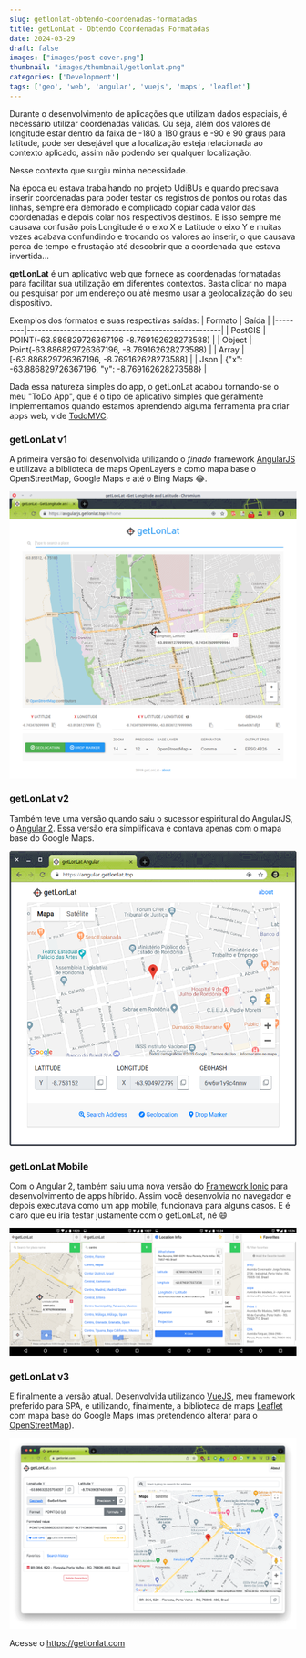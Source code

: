 ```yaml
---
slug: getlonlat-obtendo-coordenadas-formatadas
title: getLonLat - Obtendo Coordenadas Formatadas
date: 2024-03-29
draft: false
images: ["images/post-cover.png"]
thumbnail: "images/thumbnail/getlonlat.png"
categories: ['Development']
tags: ['geo', 'web', 'angular', 'vuejs', 'maps', 'leaflet']
---
```


Durante o desenvolvimento de aplicações que utilizam dados espaciais, é necessário utilizar coordenadas válidas.
Ou seja, além dos valores de longitude estar dentro da faixa de -180 a 180 graus e -90 e 90 graus para latitude,
pode ser desejável que a localização esteja relacionada ao contexto aplicado, assim não podendo ser qualquer localização.

Nesse contexto que surgiu minha necessidade.

Na época eu estava trabalhando no projeto UdiBUs e quando precisava inserir coordenadas para poder testar os registros de pontos ou rotas das linhas, 
sempre era demorado e complicado copiar cada valor das coordenadas e depois colar nos respectivos destinos.
E isso sempre me causava confusão pois Longitude é o eixo X e Latitude o eixo Y e muitas vezes acabava confundindo e trocando os valores ao inserir,
o que causava perca de tempo e frustação até descobrir que a coordenada que estava invertida...

**getLonLat** é um aplicativo web que fornece as coordenadas formatadas para facilitar sua utilização em diferentes contextos.
Basta clicar no mapa ou pesquisar por um endereço ou até mesmo usar a geolocalização do seu dispositivo.

Exemplos dos formatos e suas respectivas saídas:
| Formato | Saída                                               |
|---------|-----------------------------------------------------|
| PostGIS | POINT(-63.886829726367196 -8.769162628273588)       |
| Object  | Point(-63.886829726367196, -8.769162628273588)      |
| Array   | [-63.886829726367196, -8.769162628273588]           |
| Json    | {"x": -63.886829726367196, "y": -8.769162628273588} |

Dada essa natureza simples do app, o getLonLat acabou tornando-se o meu "ToDo App",
que é o tipo de aplicativo simples que geralmente implementamos quando estamos aprendendo alguma ferramenta pra criar apps web,
vide [TodoMVC](https://todomvc.com/).

### getLonLat v1

A primeira versão foi desenvolvida utilizando o *finado* framework [AngularJS](https://angularjs.org/) e
utilizava a biblioteca de maps OpenLayers e como mapa base o OpenStreetMap, Google Maps e até o Bing Maps :joy:.

![Primeira versão - AngularJS](images/angularjs.png)

### getLonLat v2

Também teve uma versão quando saiu o sucessor espiritural do AngularJS, o [Angular 2](https://angular.io/).
Essa versão era simplificava e contava apenas com o mapa base do Google Maps.

![Segunda versão - Angular](images/angular.png)

### getLonLat Mobile

Com o Angular 2, também saiu uma nova versão do [Framework Ionic](https://ionicframework.com/) para desenvolvimento de apps híbrido.
Assim você desenvolvia no navegador e depois executava como um app mobile, funcionava para alguns casos.
E é claro que eu iria testar justamente com o getLonLat, né :smile:

![Versão Mobile - Ionic](images/android.png)

### getLonLat v3

E finalmente a versão atual. Desenvolvida utilizando [VueJS](https://vuejs.org/), meu framework preferido para SPA,
e utilizando, finalmente, a biblioteca de maps [Leaflet](https://leafletjs.com/) com mapa base do Google Maps (mas pretendendo alterar para o [OpenStreetMap](https://www.openstreetmap.org/)).

![Versão 3 - VueJS](images/screenshot.png)


Acesse o https://getlonlat.com
